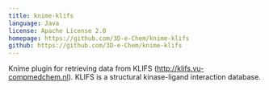 ```yaml
---
title: knime-klifs
language: Java
license: Apache License 2.0
homepage: https://github.com/3D-e-Chem/knime-klifs
github: https://github.com/3D-e-Chem/knime-klifs
---
```

Knime plugin for retrieving data from KLIFS (http://klifs.vu-compmedchem.nl). KLIFS is a structural kinase-ligand interaction database.
    

